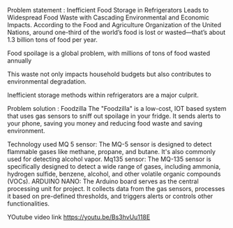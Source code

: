 Problem statement : Inefficient Food Storage in Refrigerators Leads to Widespread Food Waste with Cascading Environmental and Economic Impacts.
According to the Food and Agriculture Organization of the United Nations, around one-third of the world’s food is lost or wasted—that’s about 1.3 billion tons of food per year.

Food spoilage is a global problem, with millions of tons of food wasted annually

This waste not only impacts household budgets but also contributes to environmental degradation.

Inefficient storage methods within refrigerators are a major culprit.

Problem solution : Foodzilla
The "Foodzilla" is a low-cost, IOT based system that uses gas sensors to sniff out spoilage in your fridge. It sends alerts to your phone, saving you money and reducing food waste and saving environment.

Technology used
MQ 5 sensor: The MQ-5 sensor is designed to detect flammable gases like methane, propane, and butane. It's also commonly used for detecting alcohol vapor.
Mq135 sensor: The MQ-135 sensor is specifically designed to detect a wide range of gases, including ammonia, hydrogen sulfide, benzene, alcohol, and other volatile organic compounds (VOCs). 
ARDUINO NANO: The Arduino board serves as the central processing unit for  project. It collects data from the gas sensors, processes it based on pre-defined thresholds, and triggers alerts or controls other functionalities.

YOutube video link
https://youtu.be/Bs3hvUu118E
